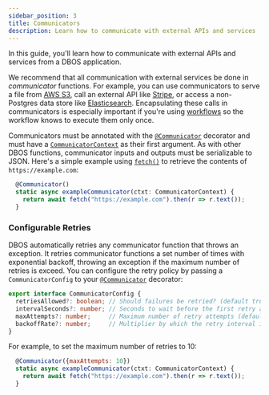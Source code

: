 ```yaml
---
sidebar_position: 3
title: Communicators
description: Learn how to communicate with external APIs and services
---
```


In this guide, you'll learn how to communicate with external APIs and services from a DBOS application.

We recommend that all communication with external services be done in _communicator_ functions.
For example, you can use communicators to serve a file from [AWS S3](https://aws.amazon.com/s3/), call an external API like [Stripe](https://stripe.com/), or access a non-Postgres data store like [Elasticsearch](https://www.elastic.co/elasticsearch/).
Encapsulating these calls in communicators is especially important if you're using [workflows](./workflow-tutorial) so the workflow knows to execute them only once.

Communicators must be annotated with the [`@Communicator`](../reference/decorators#communicator) decorator and must have a [`CommunicatorContext`](../reference/contexts#communicatorcontext) as their first argument.
As with other DBOS functions, communicator inputs and outputs must be serializable to JSON.
Here's a simple example using [`fetch()`](https://developer.mozilla.org/en-US/docs/Web/API/Fetch_API/Using_Fetch) to retrieve the contents of `https://example.com`:


```javascript
  @Communicator()
  static async exampleCommunicator(ctxt: CommunicatorContext) {
    return await fetch("https://example.com").then(r => r.text());
  }
```

### Configurable Retries

DBOS automatically retries any communicator function that throws an exception.
It retries communicator functions a set number of times with exponential backoff, throwing an exception if the maximum number of retries is exceed.
You can configure the retry policy by passing a `CommunicatorConfig` to your [`@Communicator`](../reference/decorators.md#communicator) decorator:

```typescript
export interface CommunicatorConfig {
  retriesAllowed?: boolean; // Should failures be retried? (default true)
  intervalSeconds?: number; // Seconds to wait before the first retry attempt (default 1).
  maxAttempts?: number;     // Maximum number of retry attempts (default 3). If errors occur more times than this, throw an exception.
  backoffRate?: number;     // Multiplier by which the retry interval increases after a retry attempt (default 2).
}
```

For example, to set the maximum number of retries to 10:

```javascript
  @Communicator({maxAttempts: 10})
  static async exampleCommunicator(ctxt: CommunicatorContext) {
    return await fetch("https://example.com").then(r => r.text());
  }
```